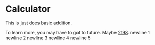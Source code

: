 # Calculator

This is just does basic addition.

To learn more, you may have to got to future. Maybe [2198](https://xkcd.com/2198).
newline 1
newline 2
newline 3
newline 4
newline 5
